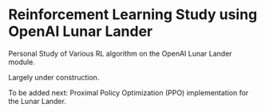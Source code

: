 # Reinforcement Learning Study using OpenAI Lunar Lander
Personal Study of Various RL algorithm on the OpenAI Lunar Lander module.

Largely under construction.

To be added next: Proximal Policy Optimization (PPO) implementation for the Lunar Lander.
